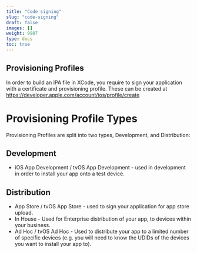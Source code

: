 ```yaml
---
title: "Code signing"
slug: "code-signing"
draft: false
images: []
weight: 9987
type: docs
toc: true
---
```


## Provisioning Profiles
In order to build an IPA file in XCode, you require to sign your application with a certificate and provisioning profile. These can be created at https://developer.apple.com/account/ios/profile/create

Provisioning Profile Types
==========================

Provisioning Profiles are split into two types, Development, and Distribution:

Development
-----------

 - iOS App Development / tvOS App Development - used in development in order to install your app onto a test device.

Distribution
------------

 - App Store / tvOS App Store - used to sign your application for app store upload.
 - In House - Used for Enterprise distribution of your app, to devices within your business.
 - Ad Hoc / tvOS Ad Hoc - Used to distribute your app to a limited number of specific devices (e.g. you will need to know the UDIDs of the devices you want to install your app to).




